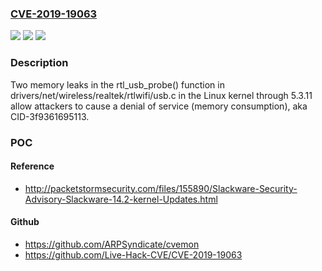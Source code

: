 ### [CVE-2019-19063](https://cve.mitre.org/cgi-bin/cvename.cgi?name=CVE-2019-19063)
![](https://img.shields.io/static/v1?label=Product&message=n%2Fa&color=blue)
![](https://img.shields.io/static/v1?label=Version&message=n%2Fa&color=blue)
![](https://img.shields.io/static/v1?label=Vulnerability&message=n%2Fa&color=brighgreen)

### Description

Two memory leaks in the rtl_usb_probe() function in drivers/net/wireless/realtek/rtlwifi/usb.c in the Linux kernel through 5.3.11 allow attackers to cause a denial of service (memory consumption), aka CID-3f9361695113.

### POC

#### Reference
- http://packetstormsecurity.com/files/155890/Slackware-Security-Advisory-Slackware-14.2-kernel-Updates.html

#### Github
- https://github.com/ARPSyndicate/cvemon
- https://github.com/Live-Hack-CVE/CVE-2019-19063

